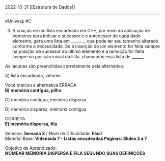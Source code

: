 2022-10-31
[[Estrutura de Dados]]

---
#Univesp #C 


3. A criação de um lista encadeada em C++, por meio da aplicação de ponteiros para indicar o sucessor e o antecessor de cada dado elemento, gera uma lista em _______, que pode ter seu tamanho alterado conforme a necessidade. Se a inserção de um elemento for feita sempre na posição de sucessor do último elemento e a remoção for feita sempre na posição inicial da lista, chamamos essa lista de ______.  
  
  
As lacunas são preenchidas corretamente pela alternativa:

A) lista encadeada, vetores  
  
Você marcou a alternativa ERRADA  
**B) memória contígua, pilha**  
  
C) memória contígua, memória dispersa  
  
D) memória dispersa, memória contígua  
  
CORRETA  
**E) memória dispersa, fila**  
  
Semana: **Semana 3** / Nível de Dificuldade: **Fácil**  
Material Base: **Videoaula 7 - Listas encadeadas Páginas: Slides 3 a 7**  
  
Objetivo de Aprendizado:  
**NOMEAR MEMÓRIA DISPERSA E FILA SEGUNDO SUAS DEFINIÇÕES**
